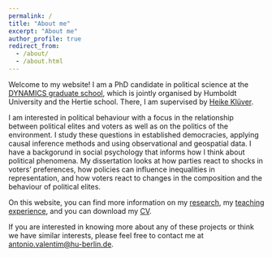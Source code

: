 ```yaml
---
permalink: /
title: "About me"
excerpt: "About me"
author_profile: true
redirect_from: 
  - /about/
  - /about.html
---
```

Welcome to my website!
I am a PhD candidate in political science at the [DYNAMICS graduate school](https://www.sowi.hu-berlin.de/en/dynamics/about), which is jointly organised by Humboldt University and the Hertie school. There, I am supervised by [Heike Klüver](http://www.heike-kluever.com/).

I am interested in political behaviour with a focus in the relationship between political elites and voters as well as on the politics of the environment. I study these questions in established democracies, applying causal inference methods and using observational and geospatial data. I have a backgorund in social psychology that informs how I think about political phenomena.
My dissertation looks at how parties react to shocks in voters’ preferences, how policies can influence inequalities in representation, and how voters react to changes in the composition and the behaviour of political elites. 

On this website, you can find more information on my [research](http://antoniovalentim.github.io/research/), my [teaching experience](http://antoniovalentim.github.io/teaching/), and you can download my [CV](/files/AValentim_CV_March21.pdf).

If you are interested in knowing more about any of these projects or think we have similar interests, please feel free to contact me at [antonio.valentim@hu-berlin.de](mailto:antonio.valentim@hu-berlin.de).

